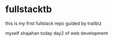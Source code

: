 # fullstacktb
this is my frist fullstack repo guided by trailbiz


myself shajahan
today day2 
of web development
